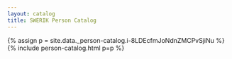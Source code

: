 ```yaml
---
layout: catalog
title: SWERIK Person Catalog
---
```

{% assign p = site.data._person-catalog.i-8LDEcfmJoNdnZMCPvSjiNu %}
{% include person-catalog.html p=p %}

